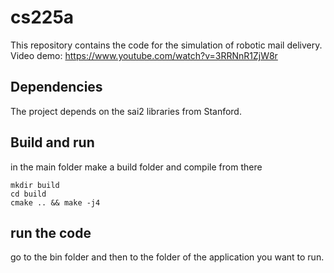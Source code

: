 # cs225a

This repository contains the code for the simulation of robotic mail delivery. Video demo: https://www.youtube.com/watch?v=3RRNnR1ZjW8r

## Dependencies
The project depends on the sai2 libraries from Stanford.

## Build and run
in the main folder make a build folder and compile from there
```
mkdir build
cd build
cmake .. && make -j4
```
## run the code
go to the bin folder and then to the folder of the application you want to run.

